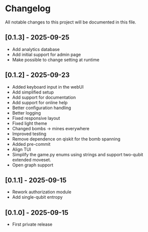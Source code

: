 # Changelog

All notable changes to this project will be documented in this file.

## [0.1.3] - 2025-09-25
- Add analytics database
- Add initial support for admin page
- Make possible to change setting at runtime 

## [0.1.2] - 2025-09-23
- Added keyboard input in the webUI
- Add simplified setup
- Add support for documentation
- Add support for online help
- Better configuration handling
- Better logging
- Fixed responsive layout
- Fixed light theme
- Changed bombs -> mines everywhere
- Improved testing
- Remove dependence on qiskit for the bomb spanning
- Added pre-commit
- Align TUI
- Simplify the game.py enums using strings and support two-qubit extended moveset.
- Open graph support
  
## [0.1.1] - 2025-09-15
- Rework authorization module 
- Add single-qubit entropy
  
## [0.1.0] - 2025-09-15
- First private release

